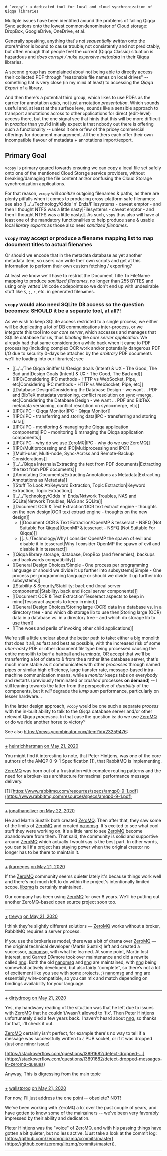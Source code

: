 	# `vcopy`: a dedicated tool for local and cloud synchronization of Qiqqa libraries

Multiple issues have been identified around the problems of failing Qiqqa Sync actions onto the lowest common denominator of Cloud storage: DropBox, GoogleDrive, OneDrive, et al.

Generally speaking, anything that's not *sequentially written* onto the store/mirror is bound to cause trouble; not consistently and not predictably, but often enough that people feel the current (Qiqqa Classic) situation is hazardous and *does corrupt / nuke expensive metadata* in their Qiqqa libraries.

A second group has complained about not being able to directly access their collected PDF through "reasonable file names on local drives" -- something hat is very close (in my mind at least) to accessing the *Qiqqa Export* of a library.

And then there's a potential third group, which likes to use PDFs as the carrier for annotation *edits*, not just annotation *presentation*. Which sounds useful and, at least at the surface level, sounds like a sensible approach to transport annotations across to other applications for direct (edit-level) access there, but the one signal  see that hints that this will be more difficult in *practice* than you'ld initially expect is that nobody out there is offering such a functionality -- unless it one or few of the pricey commercial offerings for document management. All the others each offer their own incompatible flavour of metadata + annotations import/export.

## Primary Goal

`vcopy` is primary geared towards ensuring we can copy a local file set safely onto one of the mentioned Cloud Storage service providers, without breaking/damaging the file content and/or confusing the Cloud Storage synchronization applications.

For that reason, `vcopy` will *sanitize* outgoing filenames & paths, as there are plenty pitfalls when it comes to producing cross-platform safe filenames: see also [[../../Technology/Odds 'n' Ends/Filesystems - caveat emptor - and then I thought NTFS was a little nasty|Filesystems - caveat emptor - and then I thought NTFS was a little nasty]].
As such, `vopy` thus also will have at least one of the mandatory functionalities to help produce sane & usable local *library exports* as those also need *sanitized filenames*.



### `vcopy` may accept or produce a filename mapping list to map document titles to actual filenames

Or should we encode that in the metadata database as yet another metadata item, so users can write their own scripts and get at this information to perform their own custom fetching / exporting?

At least we know we'll have to restrict the Document Title To FileName mapping to produce *sanitized filenames*, no longer than 255 BYTES and using only *vetted* Unicode codepoints so we don't end up with undesirable stuff like `$`, `;`, `:`, etc. in generated filenames.



### `vcopy` would also need SQLite DB access so the question becomes: SHOULD it be a separate tool, at all?!

As we wish to keep SQLite access restricted to a single process, we either will be duplicating a lot of DB communications inter-process, or we *integrate* this tool into our *core server*, which accesses and manages that SQLite database for us, thus *bloating* the *core server application*.
We already had that same consideration a while back when it came to PDF processing (including complex OCR work and/or potentially dangerous PDF I/O due to security 0-days be attached by the *arbitrary* PDF documents we'll be loading into our libraries); see:
- [[../../The Qiqqa Sniffer UI/Design Goals (Intent) & UX - The Good, The Bad and|Design Goals (Intent) & UX - The Good, The Bad and]]
- [[IPC/Considering IPC methods - HTTP vs WebSocket, Pipe, etc|Considering IPC methods - HTTP vs WebSocket, Pipe, etc]]
- [[Database Design/Considering the Database Design - we want ... PDF and BibTeX metadata versioning, conflict resolution on sync=merge, etc|Considering the Database Design - we want ... PDF and BibTeX metadata versioning, conflict resolution on sync=merge, etc]]
- [[IPC/IPC - Qiqqa Monitor|IPC - Qiqqa Monitor]]
- [[IPC/IPC - transferring and storing data|IPC - transferring and storing data]]
- [[IPC/IPC - monitoring & managing the Qiqqa application components|IPC - monitoring & managing the Qiqqa application components]]
- [[IPC/IPC - why do we use ZeroMQ|IPC - why do we use ZeroMQ]]
- [[IPC/Multiprocessing and IPC|Multiprocessing and IPC]]
- [[Multi-user, Multi-node, Sync-Across and Remote-Backup Considerations]]
- [[../../Qiqqa Internals/Extracting the text from PDF documents|Extracting the text from PDF documents]]
- [[Annotating Documents/Extracting Annotations as Metadata|Extracting Annotations as Metadata]]
- [[Stuff To Look At/Keyword Extraction, Topic Extraction|Keyword Extraction, Topic Extraction]]
- [[../../Technology/Odds 'n' Ends/Network Troubles, NAS and SQLite|Network Troubles, NAS and SQLite]]
- [[Document OCR & Text Extraction/OCR text extract engine - thoughts on the new design|OCR text extract engine - thoughts on the new design]]
  - [[Document OCR & Text Extraction/OpenMP & tesseract - NSFQ (Not Suitable For Qiqqa)|OpenMP & tesseract - NSFQ (Not Suitable For Qiqqa)]]
  - [[../../Technology/Why I consider OpenMP the spawn of evil and disable it in tesseract|Why I consider OpenMP the spawn of evil and disable it in tesseract]]
- [[Qiqqa library storage, database, DropBox (and frenemies), backups and backwards compatibility]]
- [[General Design Choices/Simple - One process per programming language or should we divide it up further into subsystems|Simple - One process per programming language or should we divide it up further into subsystems]]
- [[Stability & Security/Stability։ back end (local server components)|Stability։ back end (local server components)]]
- [[Document OCR & Text Extraction/Tesseract aspects to keep in mind|Tesseract aspects to keep in mind]]
- [[General Design Choices/Storing large (OCR) data in a database vs. in a directory tree - and which db storage lib to use then|Storing large (OCR) data in a database vs. in a directory tree - and which db storage lib to use then]]
- [[The woes and perils of invoking other child applications]]



We're still a little unclear about the better path to take: either a big monolith that does it all, as fast and best as possible, with the increased risk of some *über-nasty* PDF or other document file type being processed causing the entire monolith to barf a hairball and *terminate*, OR accept that we'll be transferring a lot of data to & from the a rather lithe database server, that's much more stable as it communicates with other *processes* through named pipes or similar high efficiency, large transfer rate, message-based intra-machine communication means, while a *monitor* keeps tabs on everybody and restarts (previously terminated or *crashed* processes **on demand**) -- I still leaning towards the latter from the perspective of *durability* of the components, but it *will* degrade the *lump sum* performance, particularly on lesser hardware...

In the latter design approach, `vcopy` would be one such a separate *process* with the in-built ability to talk to the Qiqqa database server and/or other relevant Qiqqa *processes*. In that case the question is: do we use [ZeroMQ](https://zeromq.org/) or do we ride another horse to victory?

See also https://news.ycombinator.com/item?id=23259476:

---

[+](https://news.ycombinator.com/vote?id=23259711&how=up&goto=item%3Fid%3D23259476) [heinrichhartman](https://news.ycombinator.com/user?id=heinrichhartman) [on May 21, 2020](https://news.ycombinator.com/item?id=23259711) 

You might find it interesting to note, that Peter Hintjens, was one of the core authors of the AMQP 0-9-1 Specification [1], that RabbitMQ is implementing.

[ZeroMQ](https://zeromq.org/) was born out of a frustration with complex routing patterns and the need for a broker-less architecture for maximal performance message delivery.

[1] [https://www.rabbitmq.com/resources/specs/amqp0-9-1.pdf](https://www.rabbitmq.com/resources/specs/amqp0-9-1.pdf)

---

[+](https://news.ycombinator.com/vote?id=23268703&how=up&goto=item%3Fid%3D23259476) [jonathanoliver](https://news.ycombinator.com/user?id=jonathanoliver) [on May 22, 2020](https://news.ycombinator.com/item?id=23268703) 

He and Martin Sustrik both created [ZeroMQ](https://zeromq.org/). Then after that, they saw some of the limits of [ZeroMQ](https://zeromq.org/) and created [nanomsg](https://github.com/nanomsg/nanomsg). It's excited to see what cool stuff they were working on. It's a little hard to see [ZeroMQ](https://zeromq.org/) become abandonware from them. That said, the community is solid and supportive around [ZeroMQ](https://zeromq.org/) which actually I would say is the best part. In other words, you can tell if a project has staying power when the original creator no longer has to be there to maintain it.

---

[+](https://news.ycombinator.com/vote?id=23259955&how=up&goto=item%3Fid%3D23259476) [jkarneges](https://news.ycombinator.com/user?id=jkarneges) [on May 21, 2020](https://news.ycombinator.com/item?id=23259955)

If the [ZeroMQ](https://zeromq.org/) community seems quieter lately it's because things work well and there's not much left to do within the project's intentionally limited scope. [libzmq](https://github.com/zeromq/libzmq) is certainly maintained.

Our company has been using [ZeroMQ](https://zeromq.org/) for over 8 years. We'll be putting out another ZeroMQ-based open source project soon too.

---

[+](https://news.ycombinator.com/vote?id=23259765&how=up&goto=item%3Fid%3D23259476) [trevyn](https://news.ycombinator.com/user?id=trevyn) [on May 21, 2020](https://news.ycombinator.com/item?id=23259765)

I think they’re slightly different solutions — [ZeroMQ](https://zeromq.org/) works without a broker, RabbitMQ requires a server process.

If you use the brokerless model, there was a bit of drama over [ZeroMQ](https://zeromq.org/) — the original technical developer (Martin Sustrik) left and created a successor, [nanomsg](https://github.com/nanomsg/nanomsg), with what he learned. At some point, Martin lost interest, and Garrett D’Amore took over maintenance and did a rewrite called [nng](https://github.com/nanomsg/nng). Both the old [nanomsg](https://github.com/nanomsg/nanomsg) and [nng](https://github.com/nanomsg/nng) are maintained, with [nng](https://github.com/nanomsg/nng) being somewhat actively developed, but also fairly “complete”, so there’s not a lot of excitement like you see with some projects. ;) [nanomsg](https://github.com/nanomsg/nanomsg) and [nng](https://github.com/nanomsg/nng) are essentially wire-compatible, so you can mix and match depending on bindings availability for your language.

---

[+](https://news.ycombinator.com/vote?id=23261945&how=up&goto=item%3Fid%3D23259476) [dirtydroog](https://news.ycombinator.com/user?id=dirtydroog) [on May 21, 2020](https://news.ycombinator.com/item?id=23261945)

Yes, my handwavy reading of the situation was that he left due to issues with [ZeroMQ](https://zeromq.org/) that he couldn't/wasn't allowed to 'fix'. Then Peter Hintjens unfortunately died a few years back. I haven't heard about [nng](https://github.com/nanomsg/nng), so thanks for that, I'll check it out.

[ZeroMQ](https://zeromq.org/) certainly isn't perfect, for example there's no way to tell if a message was successfully written to a PUB socket, or if it was dropped (just one minor issue)

[https://stackoverflow.com/questions/13891682/detect-dropped-...](https://stackoverflow.com/questions/13891682/detect-dropped-messages-in-zeromq-queues)

Anyway, This is digressing from the main topic

---

[+](https://news.ycombinator.com/vote?id=23262505&how=up&goto=item%3Fid%3D23259476) [wallstprog](https://news.ycombinator.com/user?id=wallstprog) [on May 21, 2020](https://news.ycombinator.com/item?id=23262505)

For now, I'll just address the one point -- obsolete? NOT!

We've been working with ZeroMQ a lot over the past couple of years, and have gotten to know some of the maintainers -- we've been very favorably impressed by their ability and dedication.

Pieter Hintjens was the "voice" of ZeroMQ, and with his passing things have gotten a bit quieter, but no less active. (Just take a look at the commit log: [https://github.com/zeromq/libzmq/commits/master](https://github.com/zeromq/libzmq/commits/master)).

----


